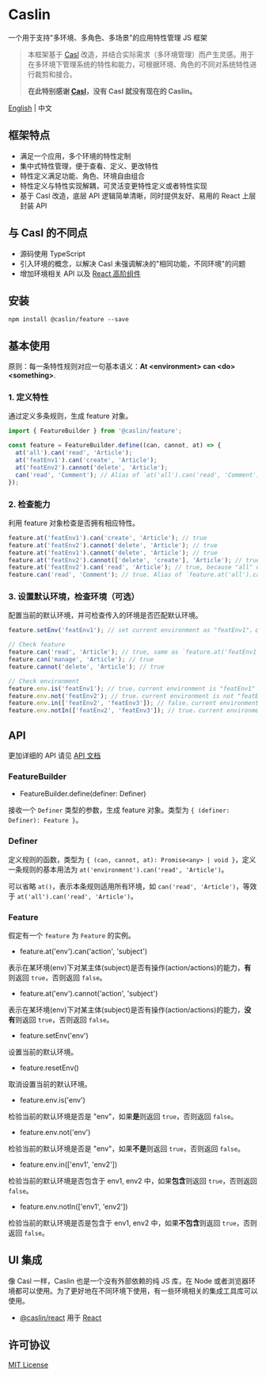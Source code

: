 # Caslin

一个用于支持"多环境、多角色、多场景"的应用特性管理 JS 框架

> 本框架基于 [Casl](https://github.com/stalniy/casl) 改造，并结合实际需求（多环境管理）而产生灵感。用于在多环境下管理系统的特性和能力，可根据环境、角色的不同对系统特性进行裁剪和接合。
>
> **在此特别感谢 [Casl](https://github.com/stalniy/casl)，没有 Casl 就没有现在的 Caslin。**

[English](https://github.com/wtzeng1/caslin) | 中文

## 框架特点

* 满足一个应用，多个环境的特性定制
* 集中式特性管理，便于查看、定义、更改特性
* 特性定义满足功能、角色、环境自由组合
* 特性定义与特性实现解耦，可灵活变更特性定义或者特性实现
* 基于 Casl 改造，底层 API 逻辑简单清晰，同时提供友好、易用的 React 上层封装 API

## 与 Casl 的不同点

* 源码使用 TypeScript
* 引入环境的概念，以解决 Casl 未强调解决的"相同功能，不同环境"的问题
* 增加环境相关 API 以及 [React 高阶组件](https://github.com/wtzeng1/caslin/blob/master/packages/caslin-react/README-zh-cn.md)

## 安装

```shell
npm install @caslin/feature --save
```

## 基本使用

原则：每一条特性规则对应一句基本语义：**At &lt;environment> can &lt;do> &lt;something>**.

### 1. 定义特性

通过定义多条规则，生成 feature 对象。

```javascript
import { FeatureBuilder } from '@caslin/feature';

const feature = FeatureBuilder.define((can, cannot, at) => {
  at('all').can('read', 'Article');
  at('featEnv1').can('create', 'Article');
  at('featEnv2').cannot('delete', 'Article');
  can('read', 'Comment'); // Alias of `at('all').can('read', 'Comment');`
});
```

### 2. 检查能力

利用 feature 对象检查是否拥有相应特性。

```javascript
feature.at('featEnv1').can('create', 'Article'); // true
feature.at('featEnv2').cannot('delete', 'Article'); // true
feature.at('featEnv1').cannot('delete', 'Article'); // true
feature.at('featEnv2').cannot(['delete', 'create'], 'Article'); // true
feature.at('featEnv2').can('read', 'Article'); // true, because "all" env could "read"
feature.can('read', 'Comment'); // true. Alias of `feature.at('all').can('read', 'Comment');`
```

### 3. 设置默认环境，检查环境（可选）

配置当前的默认环境，并可检查传入的环境是否匹配默认环境。

```javascript
feature.setEnv('featEnv1'); // set current environment as "featEnv1"，could be reset by `feature.resetEnv()`

// Check feature
feature.can('read', 'Article'); // true, same as `feature.at('featEnv1').can('read', 'Article')`
feature.can('manage', 'Article'); // true
feature.cannot('delete', 'Article'); // true

// Check environment
feature.env.is('featEnv1'); // true，current environment is "featEnv1"
feature.env.not('featEnv2'); // true，current environment is not "featEnv2"
feature.env.in(['featEnv2', 'featEnv3']); // false，current environment isn't been included
feature.env.notIn(['featEnv2', 'featEnv3']); // true，current environment isn't been included
```

## API

更加详细的 API 请见 [API 文档](https://github.com/wtzeng1/caslin/blob/master/packages/caslin-feature/README-zh-cn.md)

### FeatureBuilder

* FeatureBuilder.define(definer: Definer)

接收一个 `Definer` 类型的参数，生成 feature 对象。类型为 `{ (definer: Definer): Feature }`。

### Definer

定义规则的函数，类型为 `{ (can, cannot, at): Promise<any> | void }`，定义一条规则的基本用法为 `at('environment').can('read', 'Article')`。

可以省略 `at()`，表示本条规则适用所有环境，如 `can('read', 'Article')`，等效于 `at('all').can('read', 'Article')`。

### Feature

假定有一个 `feature` 为 `Feature` 的实例。

* feature.at('env').can('action', 'subject')

表示在某环境(env)下对某主体(subject)是否有操作(action/actions)的能力，**有**则返回 `true`，否则返回 `false`。

* feature.at('env').cannot('action', 'subject')

表示在某环境(env)下对某主体(subject)是否有操作(action/actions)的能力，**没有**则返回 `true`，否则返回 `false`。

* feature.setEnv('env')

设置当前的默认环境。

* feature.resetEnv()

取消设置当前的默认环境。

* feature.env.is('env')

检验当前的默认环境是否是 "env"，如果**是**则返回 `true`，否则返回 `false`。

* feature.env.not('env')

检验当前的默认环境是否是 "env"，如果**不是**则返回 `true`，否则返回 `false`。

* feature.env.in(['env1', 'env2'])

检验当前的默认环境是否包含于 env1, env2 中，如果**包含**则返回 `true`，否则返回 `false`。

* feature.env.notIn(['env1', 'env2'])

检验当前的默认环境是否是包含于 env1, env2 中，如果**不包含**则返回 `true`，否则返回 `false`。

## UI 集成

像 Casl 一样，Caslin 也是一个没有外部依赖的纯 JS 库，在 Node 或者浏览器环境都可以使用。为了更好地在不同环境下使用，有一些环境相关的集成工具库可以使用。

* [@caslin/react](https://github.com/wtzeng1/caslin/blob/master/packages/caslin-react/README-zh-cn.md) 用于 [React](https://reactjs.org/)

## 许可协议

[MIT License](https://github.com/wtzeng1/caslin/blob/master/LICENSE)
